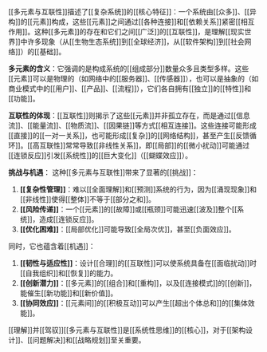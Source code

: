 [[多元素与互联性]]描述了[[复杂系统]]的[[核心特征]]：一个系统由[[众多]]、[[异构]]的[[元素]]构成，这些[[元素]]之间通过[[各种连接]]和[[依赖关系]]紧密[[相互作用]]。这种[[多元素]]的存在和它们之间[[广泛]]的[[互联性]]，是理解[[现实世界]]中许多现象（从[[生物生态系统]]到[[全球经济]]，从[[软件架构]]到[[社会网络]]）的[[基础]]。

**多元素的含义**：它强调的是构成系统的[[组成部分]]数量众多且类型多样。这些[[元素]]可以是物理的（如网络中的[[服务器]]、[[传感器]]），也可以是抽象的（如商业模式中的[[用户]]、[[产品]]、[[流程]]），它们各自拥有[[独立]]的[[特性]]和[[功能]]。

**互联性的体现**：[[互联性]]则揭示了这些[[元素]]并非孤立存在，而是通过[[信息流]]、[[能量流]]、[[物质流]]、[[因果链]]等方式[[相互连接]]。这些连接可能形成[[直接]]的[[一对一关系]]，也可能形成[[复杂]]的[[网络结构]]，甚至产生[[反馈循环]]。[[高互联性]]常常导致[[非线性关系]]，即[[局部]]的[[微小扰动]]可能通过[[连锁反应]]引发[[系统性]]的[[巨大变化]]（[[蝴蝶效应]]）。

**挑战与机遇**：
这种[[多元素与互联性]]带来了显著的[[挑战]]：
1.  **[[复杂性管理]]**：难以[[全面理解]]和[[预测]]系统的行为，因为[[涌现现象]]和[[非线性]]使得[[整体]]不等于[[部分之和]]。
2.  **[[风险传递]]**：一个[[元素]]的[[故障]]或[[瓶颈]]可能迅速[[波及]]整个[[系统]]，造成[[连锁反应]]。
3.  **[[优化困难]]**：[[局部优化]]可能导致[[全局次优]]，甚至[[负面效应]]。

同时，它也蕴含着[[机遇]]：
1.  **[[韧性与适应性]]**：设计[[合理]]的[[互联性]]可以使系统具备在[[面临扰动]]时[[自我组织]]和[[恢复]]的能力。
2.  **[[创新潜力]]**：[[多元素]]的[[组合]]和[[重构]]，以及[[连接模式]]的[[创新]]，能催生[[新功能]]和[[新价值]]。
3.  **[[协同效应]]**：[[元素间]]的[[积极互动]]可以产生[[超出个体总和]]的[[集体效能]]。

[[理解]]并[[驾驭]][[多元素与互联性]]是[[系统性思维]]的[[核心]]，对于[[架构设计]]、[[问题解决]]和[[战略规划]]至关重要。